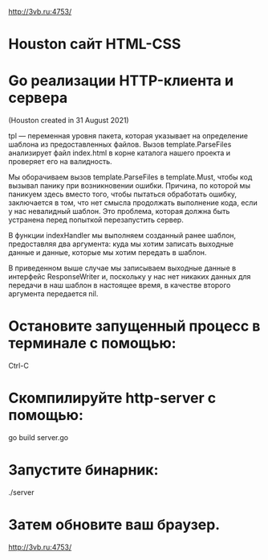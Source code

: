 http://3vb.ru:4753/

# Houston сайт HTML-CSS
# Go реализации HTTP-клиента и сервера

(Houston created in 31 August 2021)

tpl — переменная уровня пакета, 
которая указывает на определение шаблона 
из предоставленных файлов. 
Вызов template.ParseFiles анализирует файл index.html 
в корне каталога нашего проекта и 
проверяет его на валидность.

Мы оборачиваем вызов template.ParseFiles в template.Must, 
чтобы код вызывал панику при возникновении ошибки. 
Причина, по которой мы паникуем здесь вместо того, 
чтобы пытаться обработать ошибку, 
заключается в том, что нет смысла продолжать 
выполнение кода, если у нас невалидный шаблон. 
Это проблема, которая должна быть устранена 
перед попыткой перезапустить сервер.

В функции indexHandler мы выполняем созданный ранее шаблон,
предоставляя два аргумента: 
куда мы хотим записать выходные данные и 
данные, которые мы хотим передать в шаблон.

В приведенном выше случае мы записываем выходные данные 
в интерфейс ResponseWriter
и, поскольку у нас нет никаких данных для передачи 
в наш шаблон в настоящее время, 
в качестве второго аргумента передается nil.

# Остановите запущенный процесс в терминале с помощью: 

Ctrl-C 

# Скомпилируйте http-server с помощью: 

go build server.go

# Запустите бинарник:

./server 

# Затем обновите ваш браузер.

http://3vb.ru:4753/
